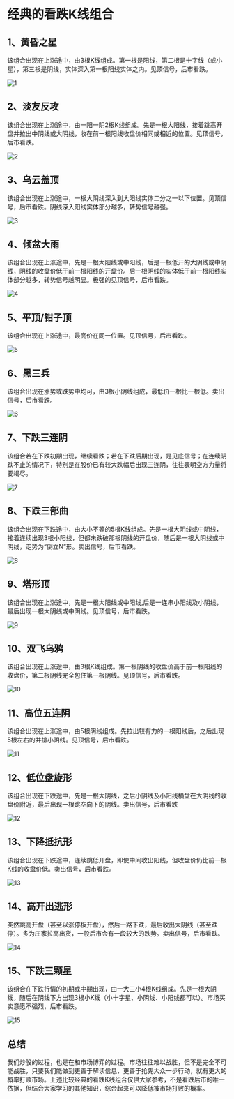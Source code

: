 # 经典的看跌K线组合

## 1、黄昏之星

该组合出现在上涨途中，由3根K线组成。第一根是阳线，第二根是十字线（或小星），第三根是阴线，实体深入第一根阳线实体之内。见顶信号，后市看跌。

![1](https://apicdn.app.gtja.com/baishitong/ZXZX/202107/fwb_images/84bf6a29160b40b0a45ae64de7b2e2f2.png)

## 2、淡友反攻

该组合出现在上涨途中，由一阳一阴2根K线组成。先是一根大阳线，接着跳高开盘并拉出中阴线或大阴线，收在前一根阳线收盘价相同或相近的位置。见顶信号，后市看跌。

![2](https://apicdn.app.gtja.com/baishitong/ZXZX/202107/fwb_images/9d4df7bf7dfc47f78f59a27daa35a98d.png)

## 3、乌云盖顶

该组合出现在上涨途中，一根大阴线深入到大阳线实体二分之一以下位置。见顶信号，后市看跌。阴线深入阳线实体部分越多，转势信号越强。

![3](https://apicdn.app.gtja.com/baishitong/ZXZX/202107/fwb_images/b5b9a821e75e44ce8e9abd73cf72d187.png)

## 4、倾盆大雨

该组合出现在上涨途中，先是一根大阳线或中阳线，后是一根低开的大阴线或中阴线，阴线的收盘价低于前一根阳线的开盘价。后一根阴线的实体低于前一根阳线实体部分越多，转势信号越明显。极强的见顶信号，后市看跌。

![4](https://apicdn.app.gtja.com/baishitong/ZXZX/202107/fwb_images/5e8718c21f4d427f8980fec441cc65ab.png)

## 5、平顶/钳子顶

该组合出现在上涨途中，最高价在同一位置。见顶信号，后市看跌。

![5](https://apicdn.app.gtja.com/baishitong/ZXZX/202107/fwb_images/f9dc0a5389bb416795adc58523c48d8c.png)

## 6、黑三兵

该组合出现在涨势或跌势中均可，由3根小阴线组成，最低价一根比一根低。卖出信号，后市看跌。

![6](https://apicdn.app.gtja.com/baishitong/ZXZX/202107/fwb_images/76682cba7c83499f9d59c1cf134f0c9e.png)

## 7、下跌三连阴

该组合若在下跌初期出现，继续看跌；若在下跌后期出现，是见底信号；在连续阴跌不止的情况下，特别是在股价已有较大跌幅后出现三连阴，往往表明空方力量将要竭尽。

![7](https://apicdn.app.gtja.com/baishitong/ZXZX/202107/fwb_images/7c414b72725849b4837d75cb388a33a7.png)

## 8、下跌三部曲

该组合出现在下跌途中，由大小不等的5根K线组成。先是一根大阴线或中阴线，接着连续出现3根小阳线，但都未跌破那根阴线的开盘价，随后是一根大阴线或中阴线，走势为“倒立N”形。卖出信号，后市看跌。

![8](https://apicdn.app.gtja.com/baishitong/ZXZX/202107/fwb_images/d65812ee3d6d48f184c643c6609e7bfd.png)

## 9、塔形顶

该组合出现在上涨途中，先是一根大阳线或中阳线,后是一连串小阳线及小阴线，最后出现一根大阴线或中阴线。见顶信号，后市看跌。

![9](https://apicdn.app.gtja.com/baishitong/ZXZX/202107/fwb_images/800c00a799b3473ea75a3818620075c7.png)

## 10、双飞乌鸦

该组合出现在上涨途中，由3根K线组成。第一根阴线的收盘价高于前一根阳线的收盘价，第二根阴线完全包住第一根阴线。见顶信号，后市看跌。

![10](https://apicdn.app.gtja.com/baishitong/ZXZX/202107/fwb_images/03901f0f5d7a46418d70411048c923ea.png)

## 11、高位五连阴

该组合出现在上涨途中，由5根阴线组成。先拉出较有力的一根阳线后，之后出现5根左右的并排小阴线。见顶信号，后市看跌。

![11](https://apicdn.app.gtja.com/baishitong/ZXZX/202107/fwb_images/170ace0ad1a24bfbb5d1283390f4b1ae.png)

## 12、低位盘旋形

该组合出现在下跌途中，先是一根大阴线，之后小阴线及小阳线横盘在大阴线的收盘价附近，最后出现一根跳空向下的阴线。卖出信号，后市看跌

![12](https://apicdn.app.gtja.com/baishitong/ZXZX/202107/fwb_images/3b850ac4d23247cea4162107d6fa2c02.png)

## 13、下降抵抗形

该组合出现在下跌途中，连续跳低开盘，即使中间收出阳线，但收盘价仍比前一根K线的收盘价低。卖出信号，后市看跌。

![13](https://apicdn.app.gtja.com/baishitong/ZXZX/202107/fwb_images/6355ea4f5e8848a5885b27e7ef1f06fb.png)

## 14、高开出逃形

突然跳高开盘（甚至以涨停板开盘），然后一路下跌，最后收出大阴线（甚至跌停）。多为庄家拉高出货，一般后市会有一段较大的跌势。卖出信号，后市看跌。

![14](https://apicdn.app.gtja.com/baishitong/ZXZX/202107/fwb_images/4ef5d49eff124415904448932aa5c3fc.png)

## 15、下跌三颗星

该组合在下跌行情的初期或中期出现，由一大三小4根K线组成。先是一根大阴线，随后在阴线下方出现3根小K线（小十字星、小阴线、小阳线都可以）。市场买卖意愿不强烈，后市看跌。

![15](https://apicdn.app.gtja.com/baishitong/ZXZX/202107/fwb_images/90fe788e7f79404e9edb55c0e2fd076c.png)

## 总结

我们炒股的过程，也是在和市场博弈的过程。市场往往难以战胜，但不是完全不可能战胜，只要我们能做到更善于解读信息，更善于抢先大众一步行动，就有更大的概率打败市场。上述比较经典的看跌K线组合仅供大家参考，不是看跌后市的唯一依据，但结合大家学习的其他知识，综合起来可以降低被市场打败的概率。
